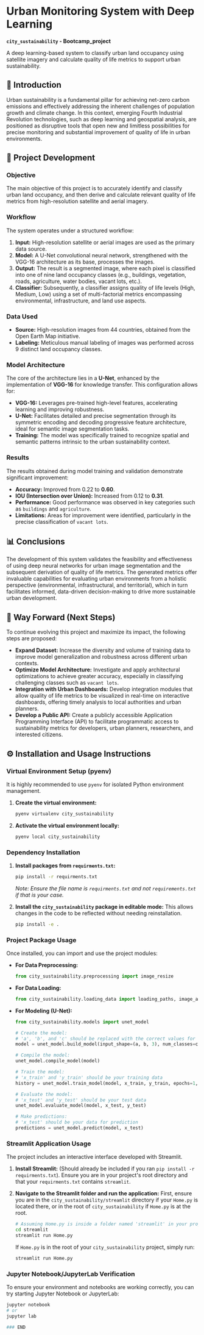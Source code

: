 # Urban Monitoring System with Deep Learning

**`city_sustainability` - Bootcamp_project**

A deep learning-based system to classify urban land occupancy using satellite imagery and calculate quality of life metrics to support urban sustainability.

## 🧩 Introduction

Urban sustainability is a fundamental pillar for achieving net-zero carbon emissions and effectively addressing the inherent challenges of population growth and climate change. In this context, emerging Fourth Industrial Revolution technologies, such as deep learning and geospatial analysis, are positioned as disruptive tools that open new and limitless possibilities for precise monitoring and substantial improvement of quality of life in urban environments.

## 🔧 Project Development

### Objective

The main objective of this project is to accurately identify and classify urban land occupancy, and then derive and calculate relevant quality of life metrics from high-resolution satellite and aerial imagery.

### Workflow

The system operates under a structured workflow:

1.  **Input:** High-resolution satellite or aerial images are used as the primary data source.
2.  **Model:** A U-Net convolutional neural network, strengthened with the VGG-16 architecture as its base, processes the images.
3.  **Output:** The result is a segmented image, where each pixel is classified into one of nine land occupancy classes (e.g., buildings, vegetation, roads, agriculture, water bodies, vacant lots, etc.).
4.  **Classifier:** Subsequently, a classifier assigns quality of life levels (High, Medium, Low) using a set of multi-factorial metrics encompassing environmental, infrastructure, and land use aspects.

### Data Used

* **Source:** High-resolution images from 44 countries, obtained from the Open Earth Map initiative.
* **Labeling:** Meticulous manual labeling of images was performed across 9 distinct land occupancy classes.

### Model Architecture

The core of the architecture lies in a **U-Net**, enhanced by the implementation of **VGG-16** for knowledge transfer. This configuration allows for:

* **VGG-16:** Leverages pre-trained high-level features, accelerating learning and improving robustness.
* **U-Net:** Facilitates detailed and precise segmentation through its symmetric encoding and decoding progressive feature architecture, ideal for semantic image segmentation tasks.
* **Training:** The model was specifically trained to recognize spatial and semantic patterns intrinsic to the urban sustainability context.

### Results

The results obtained during model training and validation demonstrate significant improvement:

* **Accuracy:** Improved from 0.22 to **0.60**.
* **IOU (Intersection over Union):** Increased from 0.12 to **0.31**.
* **Performance:** Good performance was observed in key categories such as `buildings` and `agriculture`.
* **Limitations:** Areas for improvement were identified, particularly in the precise classification of `vacant lots`.

## 📊 Conclusions

The development of this system validates the feasibility and effectiveness of using deep neural networks for urban image segmentation and the subsequent derivation of quality of life metrics. The generated metrics offer invaluable capabilities for evaluating urban environments from a holistic perspective (environmental, infrastructural, and territorial), which in turn facilitates informed, data-driven decision-making to drive more sustainable urban development.

## 🚀 Way Forward (Next Steps)

To continue evolving this project and maximize its impact, the following steps are proposed:

* **Expand Dataset:** Increase the diversity and volume of training data to improve model generalization and robustness across different urban contexts.
* **Optimize Model Architecture:** Investigate and apply architectural optimizations to achieve greater accuracy, especially in classifying challenging classes such as `vacant lots`.
* **Integration with Urban Dashboards:** Develop integration modules that allow quality of life metrics to be visualized in real-time on interactive dashboards, offering timely analysis to local authorities and urban planners.
* **Develop a Public API:** Create a publicly accessible Application Programming Interface (API) to facilitate programmatic access to sustainability metrics for developers, urban planners, researchers, and interested citizens.

## ⚙️ Installation and Usage Instructions

### Virtual Environment Setup (pyenv)

It is highly recommended to use `pyenv` for isolated Python environment management.

1.  **Create the virtual environment:**
    ```bash
    pyenv virtualenv city_sustainability
    ```
2.  **Activate the virtual environment locally:**
    ```bash
    pyenv local city_sustainability
    ```

### Dependency Installation

1.  **Install packages from `requirments.txt`:**
    ```bash
    pip install -r requirments.txt
    ```
    *Note: Ensure the file name is `requirments.txt` and not `requirements.txt` if that is your case.*

2.  **Install the `city_sustainability` package in editable mode:**
    This allows changes in the code to be reflected without needing reinstallation.
    ```bash
    pip install -e .
    ```

### Project Package Usage

Once installed, you can import and use the project modules:

* **For Data Preprocessing:**
    ```python
    from city_sustainability.preprocessing import image_resize
    ```

* **For Data Loading:**
    ```python
    from city_sustainability.loading_data import loading_paths, image_and_label_arrays
    ```

* **For Modeling (U-Net):**
    ```python
    from city_sustainability.models import unet_model

    # Create the model:
    # 'a', 'b', and 'c' should be replaced with the correct values for input_shape and num_classes
    model = unet_model.build_model(input_shape=(a, b, 3), num_classes=c)

    # Compile the model:
    unet_model.compile_model(model)

    # Train the model:
    # 'x_train' and 'y_train' should be your training data
    history = unet_model.train_model(model, x_train, y_train, epochs=1, batch_size=512, validation_split=0.2)

    # Evaluate the model:
    # 'x_test' and 'y_test' should be your test data
    unet_model.evaluate_model(model, x_test, y_test)

    # Make predictions:
    # 'x_test' should be your data for prediction
    predictions = unet_model.predict(model, x_test)
    ```

### Streamlit Application Usage

The project includes an interactive interface developed with Streamlit.

1.  **Install Streamlit:** (Should already be included if you ran `pip install -r requirments.txt`).
    Ensure you are in your project's root directory and that your `requirments.txt` contains `streamlit`.

2.  **Navigate to the Streamlit folder and run the application:**
    First, ensure you are in the `city_sustainability/streamlit` directory if your `Home.py` is located there, or in the root of `city_sustainability` if `Home.py` is at the root.
    ```bash
    # Assuming Home.py is inside a folder named 'streamlit' in your project's root
    cd streamlit
    streamlit run Home.py
    ```
    If `Home.py` is in the root of your `city_sustainability` project, simply run:
    ```bash
    streamlit run Home.py
    ```

### Jupyter Notebook/JupyterLab Verification

To ensure your environment and notebooks are working correctly, you can try starting Jupyter Notebook or JupyterLab:

```bash
jupyter notebook
# or
jupyter lab

### END
